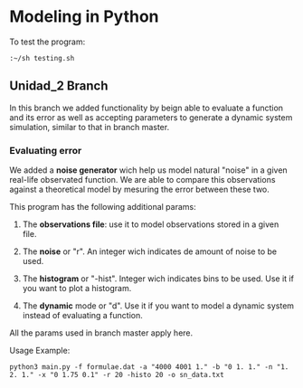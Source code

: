 # Modeling in Python

To test the program:
	
	:~/sh testing.sh
	
## Unidad_2 Branch
In this branch we added functionality by beign able to evaluate a function and its error as well as accepting parameters to generate a dynamic system simulation, similar to that in branch master.

### Evaluating error 
We added a __noise generator__ wich help us model natural "noise" in a given real-life observated function. 
We are able to compare this observations against a theoretical model by mesuring the error between these two.

This program has the following additional params:

   1. The __observations file__: use it to model observations stored in a given file. 

   2. The __noise__ or "r". An integer wich indicates de amount of noise to be used. 

   3. The __histogram__ or "-hist". Integer wich indicates bins to be used. Use it if you want to plot a histogram.

   4. The __dynamic__ mode or "d". Use it if you want to model a dynamic system instead of evaluating a function.

All the params used in branch master apply here. 


Usage Example:

	python3 main.py -f formulae.dat -a "4000 4001 1." -b "0 1. 1." -n "1. 2. 1." -x "0 1.75 0.1" -r 20 -histo 20 -o sn_data.txt
